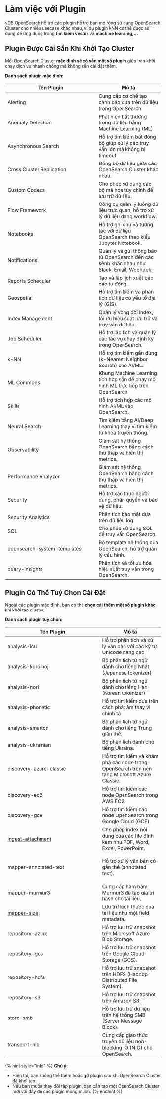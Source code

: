 # Làm việc với Plugin

vDB OpenSearch hỗ trợ các plugin hỗ trợ bạn mở rộng sử dụng OpenSearch Cluster cho nhiều usecase khác nhau, ví dụ plugin kNN có thể được sử dụng để ứng dụng trong **tìm kiếm vector** và **machine learning,...**

## **Plugin Được Cài Sẵn Khi Khởi Tạo Cluster**

Mỗi OpenSearch Cluster **mặc định sẽ có sẵn một số plugin** giúp bạn khởi chạy dịch vụ nhanh chóng mà không cần cài đặt thêm.

**Danh sách plugin mặc định:**

<table><thead><tr><th width="278.681884765625">Tên Plugin</th><th>Mô tả</th></tr></thead><tbody><tr><td>Alerting</td><td>Cung cấp cơ chế tạo cảnh báo dựa trên dữ liệu trong OpenSearch</td></tr><tr><td>Anomaly Detection</td><td>Phát hiện bất thường trong dữ liệu bằng Machine Learning (ML)</td></tr><tr><td>Asynchronous Search</td><td>Hỗ trợ tìm kiếm bất đồng bộ giúp xử lý các truy vấn lớn mà không bị timeout.</td></tr><tr><td>Cross Cluster Replication</td><td>Đồng bộ dữ liệu giữa các OpenSearch Cluster khác nhau.</td></tr><tr><td>Custom Codecs</td><td>Cho phép sử dụng các bộ mã hóa tùy chỉnh để lưu trữ dữ liệu.</td></tr><tr><td>Flow Framework</td><td>Công cụ quản lý luồng dữ liệu trực quan, hỗ trợ xử lý dữ liệu dạng workflow.</td></tr><tr><td>Notebooks</td><td>Hỗ trợ ghi chú và tương tác với dữ liệu OpenSearch theo kiểu Jupyter Notebook.</td></tr><tr><td>Notifications</td><td>Quản lý và gửi thông báo từ OpenSearch đến các kênh khác nhau như Slack, Email, Webhook.</td></tr><tr><td>Reports Scheduler</td><td>Tạo và lập lịch xuất báo cáo tự động.</td></tr><tr><td>Geospatial</td><td>Hỗ trợ tìm kiếm và phân tích dữ liệu có yếu tố địa lý (GIS).</td></tr><tr><td>Index Management</td><td>Quản lý vòng đời index, tối ưu hiệu suất lưu trữ và truy vấn dữ liệu.</td></tr><tr><td>Job Scheduler</td><td>Hỗ trợ lập lịch và quản lý các tác vụ chạy định kỳ trong OpenSearch.</td></tr><tr><td>k-NN</td><td>Hỗ trợ tìm kiếm gần đúng (k-Nearest Neighbor Search) cho AI/ML.</td></tr><tr><td>ML Commons</td><td>Khung Machine Learning tích hợp sẵn để chạy mô hình ML trực tiếp trên OpenSearch</td></tr><tr><td>Skills</td><td>Hỗ trợ tích hợp các mô hình AI/ML vào OpenSearch.</td></tr><tr><td>Neural Search</td><td>Tìm kiếm bằng AI/Deep Learning thay vì tìm kiếm từ khóa truyền thống.</td></tr><tr><td>Observability</td><td>Giám sát hệ thống OpenSearch bằng cách thu thập và hiển thị metrics.</td></tr><tr><td>Performance Analyzer</td><td>Giám sát hệ thống OpenSearch bằng cách thu thập và hiển thị metrics.</td></tr><tr><td>Security</td><td>Hỗ trợ xác thực người dùng, phân quyền và bảo vệ dữ liệu.</td></tr><tr><td>Security Analytics</td><td>Phân tích bảo mật dựa trên dữ liệu log.</td></tr><tr><td>SQL</td><td>Cho phép sử dụng SQL để truy vấn OpenSearch.</td></tr><tr><td>opensearch-system-templates</td><td>Bộ template hệ thống của OpenSearch, hỗ trợ quản lý cấu hình.</td></tr><tr><td>query-insights</td><td>Phân tích và tối ưu hóa hiệu suất truy vấn trong OpenSearch.</td></tr></tbody></table>

## **Plugin Có Thể Tuỳ Chọn Cài Đặt**

Ngoài các plugin mặc định, bạn có thể **chọn cài thêm một số plugin khác** khi khởi tạo cluster.

**Danh sách plugin tuỳ chọn:**

<table><thead><tr><th width="289.9090576171875">Tên Plugin</th><th>Mô tả</th></tr></thead><tbody><tr><td>analysis-icu</td><td>Hỗ trợ phân tích và xử lý văn bản với các ký tự Unicode nâng cao</td></tr><tr><td>analysis-kuromoji</td><td>Bộ phân tích từ ngữ dành cho tiếng Nhật (Japanese tokenizer)</td></tr><tr><td>analysis-nori</td><td>Bộ phân tích từ ngữ dành cho tiếng Hàn (Korean tokenizer)</td></tr><tr><td>analysis-phonetic</td><td>Hỗ trợ tìm kiếm dựa trên cách phát âm thay vì chính tả</td></tr><tr><td>analysis-smartcn</td><td>Bộ phân tích từ ngữ dành cho tiếng Trung giản thể.</td></tr><tr><td>analysis-ukrainian</td><td>Bộ phân tích dành cho tiếng Ukraina.</td></tr><tr><td>discovery-azure-classic</td><td>Hỗ trợ tìm kiếm và khám phá các node trong OpenSearch trên nền tảng Microsoft Azure Classic.</td></tr><tr><td>discovery-ec2</td><td>Hỗ trợ tìm kiếm các node OpenSearch trong AWS EC2.</td></tr><tr><td>discovery-gce</td><td>Hỗ trợ tìm kiếm các node OpenSearch trong Google Cloud (GCE).</td></tr><tr><td><a href="https://opensearch.org/docs/2.17/install-and-configure/additional-plugins/ingest-attachment-plugin/">ingest-attachment</a></td><td>Cho phép index nội dung của các file đính kèm như PDF, Word, Excel, PowerPoint.</td></tr><tr><td>mapper-annotated-text</td><td><p></p><p>Hỗ trợ xử lý văn bản có gắn thẻ (annotated text).</p></td></tr><tr><td>mapper-murmur3</td><td>Cung cấp hàm băm Murmur3 để tạo giá trị hash cho tài liệu.</td></tr><tr><td><a href="https://opensearch.org/docs/2.17/install-and-configure/additional-plugins/mapper-size-plugin/">mapper-size</a></td><td>Lưu trữ kích thước của tài liệu như một field metadata.</td></tr><tr><td>repository-azure</td><td>Hỗ trợ lưu trữ snapshot trên Microsoft Azure Blob Storage.</td></tr><tr><td>repository-gcs</td><td>Hỗ trợ lưu trữ snapshot trên Google Cloud Storage (GCS).</td></tr><tr><td>repository-hdfs</td><td>Hỗ trợ lưu trữ snapshot trên HDFS (Hadoop Distributed File System).</td></tr><tr><td>repository-s3</td><td>Hỗ trợ lưu trữ snapshot trên Amazon S3.</td></tr><tr><td>store-smb</td><td>Hỗ trợ lưu trữ dữ liệu trên hệ thống SMB (Server Message Block).</td></tr><tr><td>transport-nio</td><td>Cung cấp giao thức truyền dữ liệu non-blocking IO (NIO) cho OpenSearch.</td></tr></tbody></table>

{% hint style="info" %}
**Chú ý:**&#x20;

* Hiện tại, bạn không thể thêm hoặc gỡ plugin sau khi OpenSearch Cluster đã khởi tạo.
* Nếu bạn muốn thay đổi tập plugin, bạn cần tạo một OpenSearch Cluster mới với đầy đủ các plugin mong muốn.
{% endhint %}
